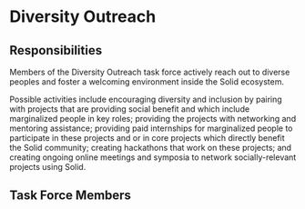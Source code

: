 # Diversity Outreach

## Responsibilities

Members of the Diversity Outreach task force actively reach out to diverse peoples and foster a welcoming environment inside the Solid ecosystem.

Possible activities include encouraging diversity and inclusion by pairing with projects that are providing social benefit and which include marginalized people in key roles; providing the projects with networking and mentoring assistance; providing paid internships for marginalized people to participate in these projects and or in core projects which directly benefit the Solid community; creating hackathons that work on these projects; and creating ongoing online meetings and symposia to network socially-relevant projects using Solid.

## Task Force Members
